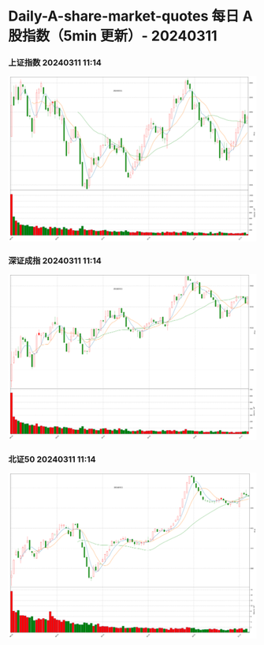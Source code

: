 
# Daily-A-share-market-quotes 每日 A 股指数（5min 更新）- 20240311

### 上证指数 20240311 11:14
![](./fig/2024/3/20240311-sh000001.png)

### 深证成指 20240311 11:14
![](./fig/2024/3/20240311-sz399001.png)

### 北证50 20240311 11:14
![](./fig/2024/3/20240311-bj899050.png)
